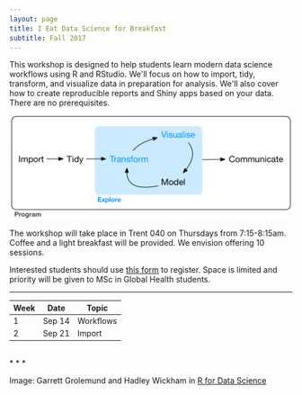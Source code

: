 ```yaml
---
layout: page
title: I Eat Data Science for Breakfast 
subtitle: Fall 2017
---
```


This workshop is designed to help students learn modern data science workflows using R and RStudio. We'll focus on how to import, tidy, transform, and visualize data in preparation for analysis. We'll also cover how to create reproducible reports and Shiny apps based on your data. There are no prerequisites. 

<p align="center">
<img src="/img/tidy.png" style="width: 500px;"/>
</p>

The workshop will take place in Trent 040 on Thursdays from 7:15-8:15am. Coffee and a light breakfast will be provided. We envision offering 10 sessions.

Interested students should use [this form](https://goo.gl/forms/CQGqQghSVmG8vXQU2) to register. Space is limited and priority will be given to MSc in Global Health students.

* * * 

| Week | Date    | Topic             | 
|------|---------|---------------------|
| 1    | Sep 14 | Workflows |
| 2    | Sep 21 | Import |

<!--
| 1    | Sep 14 | [Workflows]({{ site.baseurl }}/workshops/datascience/ds1/) |
| 2    | Sep 21 | [Import]({{ site.baseurl }}/workshops/datascience/ds2/) |
-->

<br>
* * *

Image: Garrett Grolemund and Hadley Wickham in [R for Data Science](http://r4ds.had.co.nz/)